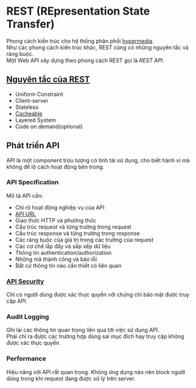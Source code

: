 # REST (REpresentation State Transfer)  
Phong cách kiến trúc cho hệ thống phân phối [hypermedia](https://github.com/tinhphantrong0612/RESTfulAPI/blob/main/Hypermedia.md).  
Như các phong cách kiến trúc khác, REST cũng có những nguyên tắc và ràng buộc.  
Một Web API xây dựng theo phong cách REST gọi là *REST API*.  
## [Nguyên tắc của REST](https://github.com/tinhphantrong0612/RESTfulAPI/blob/main/ArchitecturalConstraint.md)  
- Uniform Constraint  
- Client-server  
- Stateless  
- [Cacheable](https://github.com/tinhphantrong0612/RESTfulAPI/blob/main/Caching.md)  
- Layered System   
- Code on demand(optional)  
## Phát triển API  
API là một component trừu tượng có tính tái sử dụng, cho biết hành vi mà không để lộ cách hoạt động bên trong.  
### API Specification  
Mô tả API cần:  
- Chỉ rõ hoạt động nghiệp vụ của API  
- [API URL](https://github.com/tinhphantrong0612/RESTfulAPI/blob/main/NamingGuide.md)  
- Giao thức HTTP và phương thức  
- Cấu trúc request và từng trường trong request  
- Cấu trúc response và từng trường trong response  
- Các ràng buộc của giá trị trong các trường của request  
- Các cơ chế lấp đầy và sắp xếp dữ liệu  
- Thông tin authentication/authorization  
- Những mã thành công và báo lỗi  
- Bất cứ thông tin nào cần thiết có liên quan  
### [API Security](https://github.com/tinhphantrong0612/RESTfulAPI/blob/main/Security.md)  
Chỉ có người dùng được xác thực quyền với chứng chỉ bảo mật được truy cập API.  
### Audit Logging  
Ghi lại các thông tin quan trọng liên qua tới việc sử dụng API.  
Phải chỉ ra được các trường hợp dùng sai mục đích hay truy cập không được xác thực quyền.  
### Performance  
Hiệu năng với API rất quan trọng. Không ứng dụng nào nên block người dùng trong khi request đang được xử lý trên server.  
